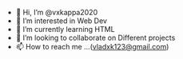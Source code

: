 - 👋 Hi, I’m @vxkappa2020
- 👀 I’m interested in Web Dev
- 🌱 I’m currently learning HTML
- 💞️ I’m looking to collaborate on Different projects 
- 📫 How to reach me ...(vladxk123@gmail.com)

<!---
vxkappa2020/vxkappa2020 is a ✨ special ✨ repository because its `README.md` (this file) appears on your GitHub profile.
You can click the Preview link to take a look at your changes.
--->
